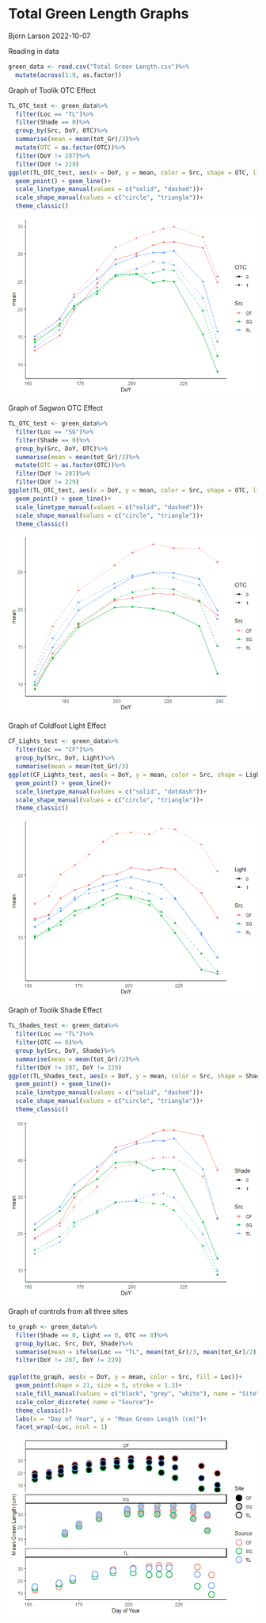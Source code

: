 Total Green Length Graphs
================
Bjorn Larson
2022-10-07

Reading in data

``` r
green_data <- read.csv("Total Green Length.csv")%>%
  mutate(across(1:9, as.factor))
```

Graph of Toolik OTC Effect

``` r
TL_OTC_test <- green_data%>%
  filter(Loc == "TL")%>%
  filter(Shade == 0)%>%
  group_by(Src, DoY, OTC)%>%
  summarise(mean = mean(tot_Gr)/3)%>%
  mutate(OTC = as.factor(OTC))%>%
  filter(DoY != 207)%>%
  filter(DoY != 229)
ggplot(TL_OTC_test, aes(x = DoY, y = mean, color = Src, shape = OTC, linetype = OTC))+
  geom_point() + geom_line()+
  scale_linetype_manual(values = c("solid", "dashed"))+
  scale_shape_manual(values = c("circle", "triangle"))+
  theme_classic()
```

![](Green_length_graphs_files/figure-gfm/unnamed-chunk-2-1.png)<!-- -->

Graph of Sagwon OTC Effect

``` r
TL_OTC_test <- green_data%>%
  filter(Loc == "SG")%>%
  filter(Shade == 0)%>%
  group_by(Src, DoY, OTC)%>%
  summarise(mean = mean(tot_Gr)/3)%>%
  mutate(OTC = as.factor(OTC))%>%
  filter(DoY != 207)%>%
  filter(DoY != 229)
ggplot(TL_OTC_test, aes(x = DoY, y = mean, color = Src, shape = OTC, linetype = OTC))+
  geom_point() + geom_line()+
  scale_linetype_manual(values = c("solid", "dashed"))+
  scale_shape_manual(values = c("circle", "triangle"))+
  theme_classic()
```

![](Green_length_graphs_files/figure-gfm/unnamed-chunk-3-1.png)<!-- -->

Graph of Coldfoot Light Effect

``` r
CF_Lights_test <- green_data%>%
  filter(Loc == "CF")%>%
  group_by(Src, DoY, Light)%>%
  summarise(mean = mean(tot_Gr)/3)
ggplot(CF_Lights_test, aes(x = DoY, y = mean, color = Src, shape = Light, linetype = Light))+
  geom_point() + geom_line()+
  scale_linetype_manual(values = c("solid", "dotdash"))+
  scale_shape_manual(values = c("circle", "triangle"))+
  theme_classic()
```

![](Green_length_graphs_files/figure-gfm/unnamed-chunk-4-1.png)<!-- -->

Graph of Toolik Shade Effect

``` r
TL_Shades_test <- green_data%>%
  filter(Loc == "TL")%>%
  filter(OTC == 0)%>%
  group_by(Src, DoY, Shade)%>%
  summarise(mean = mean(tot_Gr)/2)%>%
  filter(DoY != 207, DoY != 229)
ggplot(TL_Shades_test, aes(x = DoY, y = mean, color = Src, shape = Shade, linetype = Shade))+
  geom_point() + geom_line()+
  scale_linetype_manual(values = c("solid", "dashed"))+
  scale_shape_manual(values = c("circle", "triangle"))+
  theme_classic()
```

![](Green_length_graphs_files/figure-gfm/unnamed-chunk-5-1.png)<!-- -->

Graph of controls from all three sites

``` r
to_graph <- green_data%>%
  filter(Shade == 0, Light == 0, OTC == 0)%>%
  group_by(Loc, Src, DoY, Shade)%>%
  summarise(mean = ifelse(Loc == "TL", mean(tot_Gr)/3, mean(tot_Gr)/2))%>%
  filter(DoY != 207, DoY != 229)

ggplot(to_graph, aes(x = DoY, y = mean, color = Src, fill = Loc))+
  geom_point(shape = 21, size = 5, stroke = 1.3)+
  scale_fill_manual(values = c("black", "grey", "white"), name = "Site")+
  scale_color_discrete( name = "Source")+
  theme_classic()+
  labs(x = "Day of Year", y = "Mean Green Length (cm)")+
  facet_wrap(~Loc, ncol = 1)
```

![](Green_length_graphs_files/figure-gfm/unnamed-chunk-6-1.png)<!-- -->
